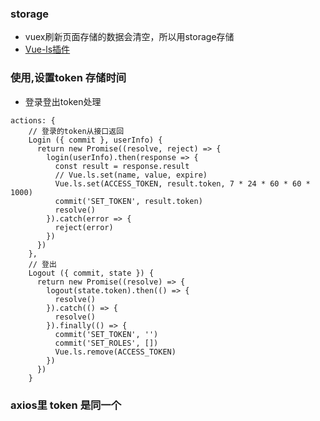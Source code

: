 ### storage

- vuex刷新页面存储的数据会清空，所以用storage存储
- [Vue-ls插件](https://www.jianshu.com/p/170aafb0b13c)

### 使用,设置token 存储时间
- 登录登出token处理
```
actions: {
    // 登录的token从接口返回
    Login ({ commit }, userInfo) {
      return new Promise((resolve, reject) => {
        login(userInfo).then(response => {
          const result = response.result
          // Vue.ls.set(name, value, expire)
          Vue.ls.set(ACCESS_TOKEN, result.token, 7 * 24 * 60 * 60 * 1000)
          commit('SET_TOKEN', result.token)
          resolve()
        }).catch(error => {
          reject(error)
        })
      })
    },
    // 登出
    Logout ({ commit, state }) {
      return new Promise((resolve) => {
        logout(state.token).then(() => {
          resolve()
        }).catch(() => {
          resolve()
        }).finally(() => {
          commit('SET_TOKEN', '')
          commit('SET_ROLES', [])
          Vue.ls.remove(ACCESS_TOKEN)
        })
      })
    }
```

### axios里 token 是同一个